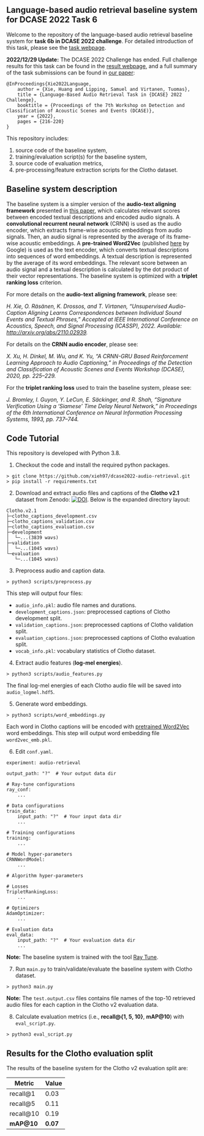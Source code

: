 ## Language-based audio retrieval baseline system for DCASE 2022 Task 6

Welcome to the repository of the language-based audio retrieval baseline system for **task 6b in DCASE 2022 challenge**.
For detailed introduction of this task, please see the [task webpage](https://dcase.community/challenge2022/task-language-based-audio-retrieval).

**2022/12/29 Update:**
The DCASE 2022 Challenge has ended.
Full challenge results for this task can be found in the [result webpage](https://dcase.community/challenge2022/task-language-based-audio-retrieval-results), and a full summary of the task submissions can be found in [our paper](https://arxiv.org/abs/2206.06108):

```
@InProceedings{Xie2022Language,
    author = {Xie, Huang and Lipping, Samuel and Virtanen, Tuomas},
    title = {Language-Based Audio Retrieval Task in {DCASE} 2022 Challenge},
    booktitle = {Proceedings of the 7th Workshop on Detection and Classification of Acoustic Scenes and Events (DCASE)},
    year = {2022},
    pages = {216-220}
}
```

This repository includes:

  1. source code of the baseline system,
  2. training/evaluation script(s) for the baseline system,
  3. source code of evaluation metrics,
  4. pre-processing/feature extraction scripts for the Clotho dataset.


## Baseline system description

The baseline system is a simpler version of the **audio-text aligning framework** presented in [this paper](http://arxiv.org/abs/2110.02939), which calculates relevant scores between encoded textual descriptions and encoded audio signals.
A **convolutional recurrent neural network** (CRNN) is used as the audio encoder, which extracts frame-wise acoustic embeddings from audio signals.
Then, an audio signal is represented by the average of its frame-wise acoustic embeddings.
A **pre-trained Word2Vec** (published [here](https://code.google.com/archive/p/word2vec/) by Google) is used as the text encoder, which converts textual descriptions into sequences of word embeddings.
A textual description is represented by the average of its word embeddings.
The relevant score between an audio signal and a textual description is calculated by the dot product of their vector representations.
The baseline system is optimized with a **triplet ranking loss** criterion.

For more details on the **audio-text aligning framework**, please see:

_H. Xie, O. Räsänen, K. Drossos, and T. Virtanen, “Unsupervised Audio-Caption Aligning Learns Correspondences between Individual Sound Events and Textual Phrases,” Accepted at IEEE International Conference on Acoustics, Speech, and Signal Processing (ICASSP), 2022. Available: http://arxiv.org/abs/2110.02939._

For details on the **CRNN audio encoder**, please see:

_X. Xu, H. Dinkel, M. Wu, and K. Yu, “A CRNN-GRU Based Reinforcement Learning Approach to Audio Captioning,” in Proceedings of the Detection and Classification of Acoustic Scenes and Events Workshop (DCASE), 2020, pp. 225–229._

For the **triplet ranking loss** used to train the baseline system, please see:

_J. Bromley, I. Guyon, Y. LeCun, E. Säckinger, and R. Shah, “Signature Verification Using a ‘Siamese’ Time Delay Neural Network,” in Proceedings of the 6th International Conference on Neural Information Processing Systems, 1993, pp. 737–744._


## Code Tutorial

This repository is developed with Python 3.8.

1. Checkout the code and install the required python packages.

```
> git clone https://github.com/xieh97/dcase2022-audio-retrieval.git
> pip install -r requirements.txt
```

2. Download and extract audio files and captions of the **Clotho v2.1** dataset from Zenodo: [![DOI](https://zenodo.org/badge/DOI/10.5281/zenodo.4783391.svg)](https://doi.org/10.5281/zenodo.4783391). Below is the expanded directory layout:

```
Clotho.v2.1
├─clotho_captions_development.csv
├─clotho_captions_validation.csv
├─clotho_captions_evaluation.csv
├─development
│  └─...(3839 wavs)
├─validation
│  └─...(1045 wavs)
└─evaluation
   └─...(1045 wavs)
```

3. Preprocess audio and caption data.

```
> python3 scripts/preprocess.py
```

This step will output four files:

  * `audio_info.pkl`: audio file names and durations.
  * `development_captions.json`: preprocessed captions of Clotho development split.
  * `validation_captions.json`: preprocessed captions of Clotho validation split.
  * `evaluation_captions.json`: preprocessed captions of Clotho evaluation split.
  * `vocab_info.pkl`: vocabulary statistics of Clotho dataset.

4. Extract audio features (**log-mel energies**).

```
> python3 scripts/audio_features.py
```

The final log-mel energies of each Clotho audio file will be saved into `audio_logmel.hdf5`.

5. Generate word embeddings.

```
> python3 scripts/word_embeddings.py
```

Each word in Clotho captions will be encoded with [pretrained Word2Vec](https://code.google.com/archive/p/word2vec/) word embeddings.
This step will output word embedding file `word2vec_emb.pkl`.

6. Edit `conf.yaml`.

```
experiment: audio-retrieval

output_path: "?"  # Your output data dir

# Ray-tune configurations
ray_conf:
    ...

# Data configurations
train_data:
    input_path: "?"  # Your input data dir
    ...

# Training configurations
training:
    ...

# Model hyper-parameters
CRNNWordModel:
    ...

# Algorithm hyper-parameters

# Losses
TripletRankingLoss:
    ...

# Optimizers
AdamOptimizer:
    ...

# Evaluation data
eval_data:
    input_path: "?"  # Your evaluation data dir
    ...
```

**Note:** The baseline system is trained with the tool [Ray Tune](https://www.ray.io/ray-tune).

7. Run `main.py` to train/validate/evaluate the baseline system with Clotho dataset.

```
> python3 main.py
```

**Note:** The `test.output.csv` files contains file names of the top-10 retrieved audio files for each caption in the Clotho v2 evaluation data.

8. Calculate evaluation metrics (i.e., **recall@{1, 5, 10}**, **mAP@10**) with `eval_script.py`.

```
> python3 eval_script.py
```


## Results for the Clotho evaluation split

The results of the baseline system for the Clotho v2 evaluation split are:

| Metric                  | Value                 |
|-------------------------|-----------------------|
| recall@1                | 0.03                  |
| recall@5                | 0.11                  |
| recall@10               | 0.19                  |
| <strong>mAP@10</strong> | <strong>0.07</strong> |

